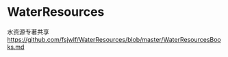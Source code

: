 # WaterResources
水资源专著共享
https://github.com/fsjwlf/WaterResources/blob/master/WaterResourcesBooks.md

